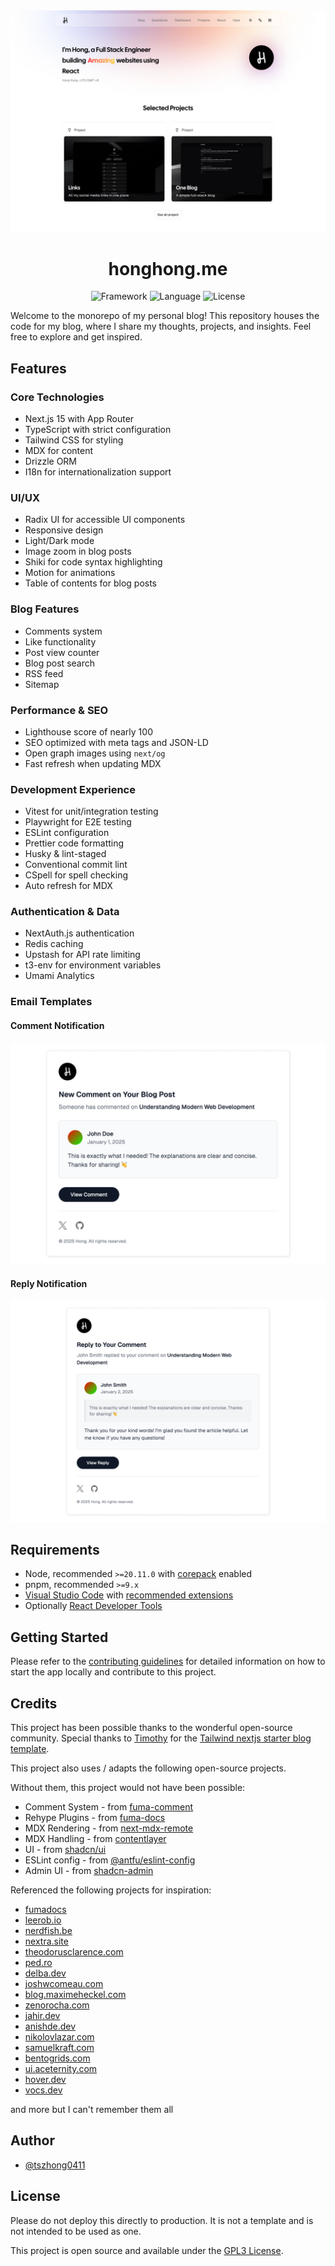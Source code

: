 <div align="center">
  <a href="https://honghong.me">
    <picture>
      <source media="(prefers-color-scheme: dark)" srcset="assets/dark-header.png">
      <img alt="Project Cover" src="assets/light-header.png">
    </picture>
  </a>

  <h1 align="center">
    honghong.me
  </h1>

  <img src="https://img.shields.io/badge/Next.js-000000.svg?style=for-the-badge&logo=Next.js&labelColor=000" alt="Framework" />
  <img src="https://img.shields.io/github/languages/top/tszhong0411/honghong.me?style=for-the-badge&labelColor=000" alt="Language" />
  <img src="https://img.shields.io/github/license/tszhong0411/honghong.me?style=for-the-badge&labelColor=000" alt="License" />
</div>

Welcome to the monorepo of my personal blog! This repository houses the code for my blog, where I share my thoughts, projects, and insights. Feel free to explore and get inspired.

## Features

### Core Technologies

- Next.js 15 with App Router
- TypeScript with strict configuration
- Tailwind CSS for styling
- MDX for content
- Drizzle ORM
- I18n for internationalization support

### UI/UX

- Radix UI for accessible UI components
- Responsive design
- Light/Dark mode
- Image zoom in blog posts
- Shiki for code syntax highlighting
- Motion for animations
- Table of contents for blog posts

### Blog Features

- Comments system
- Like functionality
- Post view counter
- Blog post search
- RSS feed
- Sitemap

### Performance & SEO

- Lighthouse score of nearly 100
- SEO optimized with meta tags and JSON-LD
- Open graph images using `next/og`
- Fast refresh when updating MDX

### Development Experience

- Vitest for unit/integration testing
- Playwright for E2E testing
- ESLint configuration
- Prettier code formatting
- Husky & lint-staged
- Conventional commit lint
- CSpell for spell checking
- Auto refresh for MDX

### Authentication & Data

- NextAuth.js authentication
- Redis caching
- Upstash for API rate limiting
- t3-env for environment variables
- Umami Analytics

### Email Templates

#### Comment Notification

<div align="center">
  <picture>
      <source media="(prefers-color-scheme: dark)" srcset="assets/dark-comment-email-notification.png">
      <img alt="Comment notification template" src="assets/light-comment-email-notification.png">
    </picture>
</div>

#### Reply Notification

<div align="center">
  <picture>
      <source media="(prefers-color-scheme: dark)" srcset="assets/dark-reply-email-notification.png">
      <img alt="Reply notification template" src="assets/light-reply-email-notification.png">
    </picture>
</div>

## Requirements

- Node, recommended `>=20.11.0` with [corepack](https://nodejs.org/api/corepack.html) enabled
- pnpm, recommended `>=9.x`
- [Visual Studio Code](https://code.visualstudio.com/) with [recommended extensions](.vscode/extensions.json)
- Optionally [React Developer Tools](https://chrome.google.com/webstore/detail/react-developer-tools/fmkadmapgofadopljbjfkapdkoienihi?hl=en)

## Getting Started

Please refer to the [contributing guidelines](./CONTRIBUTING.md) for detailed information on how to start the app locally and contribute to this project.

## Credits

This project has been possible thanks to the wonderful open-source community. Special thanks to [Timothy](https://www.timlrx.com/) for the [Tailwind nextjs starter blog template](https://github.com/timlrx/tailwind-nextjs-starter-blog).

This project also uses / adapts the following open-source projects.

Without them, this project would not have been possible:

- Comment System - from [fuma-comment](https://github.com/fuma-nama/fuma-comment)
- Rehype Plugins - from [fuma-docs](https://github.com/fuma-nama/fumadocs)
- MDX Rendering - from [next-mdx-remote](https://github.com/hashicorp/next-mdx-remote)
- MDX Handling - from [contentlayer](https://github.com/contentlayerdev/contentlayer)
- UI - from [shadcn/ui](https://github.com/shadcn-ui/ui)
- ESLint config - from [@antfu/eslint-config](https://github.com/antfu/eslint-config)
- Admin UI - from [shadcn-admin](https://github.com/satnaing/shadcn-admin)

Referenced the following projects for inspiration:

- [fumadocs](https://fumadocs.vercel.app/)
- [leerob.io](https://leerob.io/)
- [nerdfish.be](https://www.nerdfish.be/)
- [nextra.site](https://nextra.site/)
- [theodorusclarence.com](https://theodorusclarence.com/)
- [ped.ro](https://ped.ro/)
- [delba.dev](https://delba.dev/)
- [joshwcomeau.com](https://www.joshwcomeau.com/)
- [blog.maximeheckel.com](https://blog.maximeheckel.com/)
- [zenorocha.com](https://zenorocha.com/)
- [jahir.dev](https://jahir.dev/)
- [anishde.dev](https://anishde.dev/)
- [nikolovlazar.com](https://nikolovlazar.com/)
- [samuelkraft.com](https://samuelkraft.com/)
- [bentogrids.com](https://bentogrids.com/)
- [ui.aceternity.com](https://ui.aceternity.com/)
- [hover.dev](https://www.hover.dev/)
- [vocs.dev](https://vocs.dev/)

and more but I can't remember them all

## Author

- [@tszhong0411](https://github.com/tszhong0411)

## License

Please do not deploy this directly to production. It is not a template and is not intended to be used as one.

This project is open source and available under the [GPL3 License](LICENSE).
